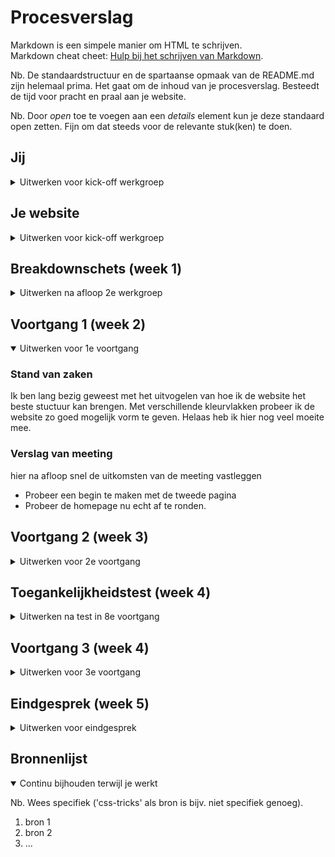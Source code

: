# Procesverslag
Markdown is een simpele manier om HTML te schrijven.  
Markdown cheat cheet: [Hulp bij het schrijven van Markdown](https://github.com/adam-p/markdown-here/wiki/Markdown-Cheatsheet).

Nb. De standaardstructuur en de spartaanse opmaak van de README.md zijn helemaal prima. Het gaat om de inhoud van je procesverslag. Besteedt de tijd voor pracht en praal aan je website.

Nb. Door *open* toe te voegen aan een *details* element kun je deze standaard open zetten. Fijn om dat steeds voor de relevante stuk(ken) te doen.





## Jij

<details>
<summary>Uitwerken voor kick-off werkgroep</summary>

### Auteur:
Kiki Nova de Ruig

#### Je startniveau:
Piste Rood

#### Je focus:
Responsive (Wanneer er gemerkt wordt dat dit lukt wil ik graag beide aanpakken.)
 
</details>





## Je website

<details>
<summary>Uitwerken voor kick-off werkgroep</summary>

### Je opdracht:
Lois Jeans:
https://loisjeanstore.com/

#### Screenshot(s) van de eerste pagina (small screen): 
Homepage - Lois Jeans 
<br><br>
<img src="images/homepage/1.PNG" width="375px" alt="Beginscherm, fullscreen slider.">
<img src="images/homepage/2.PNG" width="375px" alt="Lois Latest, nieuwe producten.">
<img src="images/homepage/3.PNG" width="375px" alt="Slider Woman & Men Store + fitguide informatie met button.">
<img src="images/homepage/4.PNG" width="375px" alt="Afbeeldingen Lois Jeans.">
<img src="images/homepage/5.PNG" width="375px" alt="Blogpost van Journal 17, Read more button.">
<img src="images/homepage/6.PNG" width="375px" alt="As Seen on, Slider met personen die het merk dragen.">
<img src="images/homepage/7.PNG" width="375px" alt="Follow us, Afbeeldingsgrid met sociale media post.">
<img src="images/homepage/8.PNG" width="375px" alt="Footer menu.">

#### Screenshot(s) van de tweede pagina (small screen):
Women Productpage - See all - Lois Jeans  
<br><br>
<img src="images/productpage/1.PNG" width="375px" alt="omschrijving van de pagina">
<img src="images/productpage/2.PNG" width="375px" alt="omschrijving van de pagina">
 
</details>



## Breakdownschets (week 1)

<details>
<summary>Uitwerken na afloop 2e werkgroep</summary>

### De hele pagina: 
<img src="images/breakdownschets-loisjeanstore.jpg" width="375px" alt="breakdown van de hele pagina">

### Dynamisch deel (bijv menu): 
<img src="images/menu-breakdownsheets.jpg" width="375px" alt="breakdown van het menu">

### Wellicht nog een dynamisch deel (bijv filter): 
<img src="images/filter-breakdownsheets.jpg" width="375px" alt="breakdown van het filter menu">

</details>





## Voortgang 1 (week 2)

<details open>
<summary>Uitwerken voor 1e voortgang</summary>

### Stand van zaken
Ik ben lang bezig geweest met het uitvogelen van hoe ik de website het beste stuctuur kan brengen. 
Met verschillende kleurvlakken probeer ik de website zo goed mogelijk vorm te geven. Helaas heb ik hier nog veel moeite mee. 

### Verslag van meeting
hier na afloop snel de uitkomsten van de meeting vastleggen

- Probeer een begin te maken met de tweede pagina 
- Probeer de homepage nu echt af te ronden. 

</details>





## Voortgang 2 (week 3)

<details>
<summary>Uitwerken voor 2e voortgang</summary>

### Stand van zaken
Bij dit voortgang gesprek was ik helaas niet aanwezig vanwege mijn migraine en koorts. 


### Verslag van meeting
hier na afloop snel de uitkomsten van de meeting vastleggen

N.v.t.

</details>





## Toegankelijkheidstest (week 4)

<details>
<summary>Uitwerken na test in 8e voortgang</summary>

### Bevindingen
Lijst met je bevindingen die in de test naar voren kwamen:

#### Screenreader
Tijdens de les van donderdag 9 december hebben wij verschillende testen gedaan. De screenreader was hier 1 van. 
De website links worden goed opgelezen. En de headings ook. De website zou dus te volgen zijn als je blind/slecht zient bent. 


#### Muis en toetsenboard. 
Ook met de tabs en het toetsenboard kan je door de website geleid worden. Ondanks dat de website nog geoptimaliseert moet worden. 
Hier kan dus alleen nog maar verbetering in komen.


#### Schrokaparaat.
Dit was vooral een beleving voor mijzelf. De knoppen waren groot genoeg om op te kunnen klikken. Alleen het blijft lastig met deze aandoening om uberhaupt goed gebruik te maken van een toetsenboard of muis. 

</details>





## Voortgang 3 (week 4)

<details>
<summary>Uitwerken voor 3e voortgang</summary>

### Stand van zaken
Het is gelukt om een slider te plaatsen in mijn website. Helaas klopt er iets niet, waardoor de site buiten de marges valt. 
Dit kost teveel tijd om momenteel op te lossen. Daarom heb ik besloten deze weg te halen en te kiezen voor eens standaar vaste header.
Helaas, ik heb het geprobeert. Door dat er verschillende sections gebruikt werden in deze banner heb ik ervoor gekozen de site opnieuw over te schrijven. 
In een nieuw document zodat de CSS van de andere onderdelen van de website weer kloppen. Het is namelijk een te grote puzzel om de slider weg te halen en de rest kloppend te krijgen. Hierbij kan ik ook beter gaan opletten naar de website responsive maken. 


### Verslag van meeting

 N.v.t.
</details>




## Eindgesprek (week 5)

<details>
<summary>Uitwerken voor eindgesprek</summary>

### Stand van zaken
hier dit ging goed & dit was lastig (neem ook screenshots op van delen van je website en code)

### Screenshot(s)

hier screenshot(s) van je eindresultaat

</details>





## Bronnenlijst

<details open>
<summary>Continu bijhouden terwijl je werkt</summary>

Nb. Wees specifiek ('css-tricks' als bron is bijv. niet specifiek genoeg).

1. bron 1
2. bron 2
3. ...

</details>
